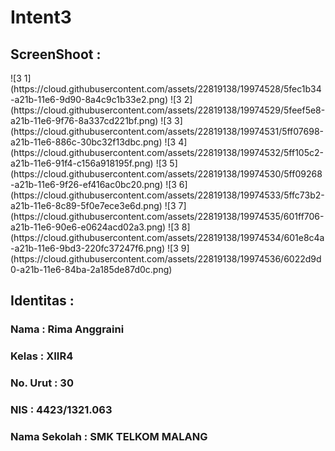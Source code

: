 # Intent3


<h2><b>ScreenShoot : </b></h2>
![3 1](https://cloud.githubusercontent.com/assets/22819138/19974528/5fec1b34-a21b-11e6-9d90-8a4c9c1b33e2.png)
![3 2](https://cloud.githubusercontent.com/assets/22819138/19974529/5feef5e8-a21b-11e6-9f76-8a337cd221bf.png)
![3 3](https://cloud.githubusercontent.com/assets/22819138/19974531/5ff07698-a21b-11e6-886c-30bc32f13dbc.png)
![3 4](https://cloud.githubusercontent.com/assets/22819138/19974532/5ff105c2-a21b-11e6-91f4-c156a918195f.png)
![3 5](https://cloud.githubusercontent.com/assets/22819138/19974530/5ff09268-a21b-11e6-9f26-ef416ac0bc20.png)
![3 6](https://cloud.githubusercontent.com/assets/22819138/19974533/5ffc73b2-a21b-11e6-8c89-5f0e7ece3e6d.png)
![3 7](https://cloud.githubusercontent.com/assets/22819138/19974535/601ff706-a21b-11e6-90e6-e0624acd02a3.png)
![3 8](https://cloud.githubusercontent.com/assets/22819138/19974534/601e8c4a-a21b-11e6-9bd3-220fc37247f6.png)
![3 9](https://cloud.githubusercontent.com/assets/22819138/19974536/6022d9d0-a21b-11e6-84ba-2a185de87d0c.png)




<h2><b> Identitas : </b></h2>

<h3><b>Nama : Rima Anggraini</b></h3>

<h3><b>Kelas : XIIR4<b></h3>

<h3><b>No. Urut : 30<b></h3>

<h3><b>NIS : 4423/1321.063</b></h3>

<h3><b>Nama Sekolah : SMK TELKOM MALANG</b></h3>
